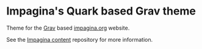 # Impagina's Quark based Grav theme

Theme for the [Grav](https://getgrav.org) based [impagina.org](http://impagina.org) website.

See the [Impagina content](https://github.com/impagina/htdocs-grav-pages) repository for more information.
